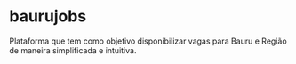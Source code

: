 # baurujobs 

Plataforma que tem como objetivo disponibilizar vagas para Bauru e Região de maneira simplificada e intuitiva.

